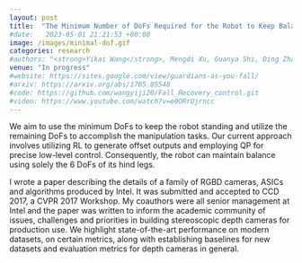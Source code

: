 ```yaml
---
layout: post
title:  "The Minimum Number of DoFs Required for the Robot to Keep Balance? "
#date:   2023-05-01 21:21:53 +00:00
image: /images/minimal-dof.gif
categories: research
#authors: "<strong>Yikai Wang</strong>, Mengdi Xu, Guanya Shi, Ding Zhao"
venue: "In progress"
#website: https://sites.google.com/view/guardians-as-you-fall/
#arxiv: https://arxiv.org/abs/1705.05548
#code: https://github.com/wangyiji20/Fall_Recovery_control.git
#video: https://www.youtube.com/watch?v=e0ORrUjrncc
---
```

We aim to use the minimum DoFs to keep the robot standing and utilize the remaining DoFs to accomplish the manipulation tasks. Our current approach involves utilizing RL to generate offset outputs and employing QP for precise low-level control. Consequently, the robot can maintain balance using solely the 6 DoFs of its hind legs.

I wrote a paper describing the details of a family of RGBD cameras, ASICs and algorithms produced by Intel. It was submitted and accepted to CCD 2017, a CVPR 2017 Workshop. My coauthors were all senior management at Intel and the paper was written to inform the academic community of issues, challenges and priorities in building stereoscopic depth cameras for production use. We highlight state-of-the-art performance on modern datasets, on certain metrics, along with establishing baselines for new datasets and evaluation metrics for depth cameras in general. 

